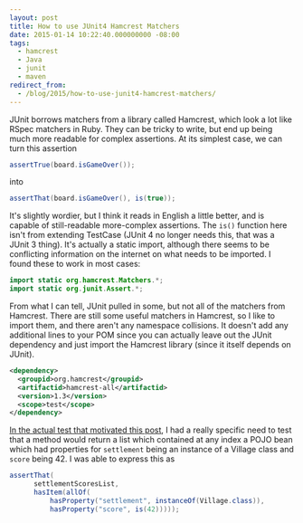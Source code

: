 ```yaml
---
layout: post
title: How to use JUnit4 Hamcrest Matchers
date: 2015-01-14 10:22:40.000000000 -08:00
tags:
  - hamcrest
  - Java
  - junit
  - maven
redirect_from:
  - /blog/2015/how-to-use-junit4-hamcrest-matchers/
---
```


<p>JUnit borrows matchers from a library called Hamcrest, which look a lot like RSpec matchers in Ruby. They can be tricky to write, but end up being much more readable for complex assertions. At its simplest case, we can turn this assertion</p>

```java
assertTrue(board.isGameOver());
```

<p>into</p>

```java
assertThat(board.isGameOver(), is(true));
```

<p>It's slightly wordier, but I think it reads in English a little better, and is capable of still-readable more-complex assertions. The <code>is()</code> function here isn't from extending TestCase (JUnit 4 no longer needs this, that was a JUnit 3 thing). It's actually a static import, although there seems to be conflicting information on the internet on what needs to be imported. I found these to work in most cases:</p>

```java
import static org.hamcrest.Matchers.*;
import static org.junit.Assert.*;
```

<p>From what I can tell, JUnit pulled in some, but not all of the matchers from Hamcrest. There are still some useful matchers in Hamcrest, so I like to import them, and there aren't any namespace collisions. It doesn't add any additional lines to your POM since you can actually leave out the JUnit dependency and just import the Hamcrest library (since it itself depends on JUnit).</p>

```xml
<dependency>
  <groupid>org.hamcrest</groupid>
  <artifactid>hamcrest-all</artifactid>
  <version>1.3</version>
  <scope>test</scope>
</dependency>
```

<p><a href="https://github.com/philihp/weblabora/blob/ba158acf6733a961599ef7925a8f8c6926351060/src/test/java/com/philihp/weblabora/model/Game53955Test.java">In the actual test that motivated this post</a>, I had a really specific need to test that a method would return a list which contained at any index a POJO bean which had properties for <code>settlement</code> being an instance of a Village class and <code>score</code> being 42. I was able to express this as</p>

```java
assertThat(
      settlementScoresList,
      hasItem(allOf(
          hasProperty("settlement", instanceOf(Village.class)),
          hasProperty("score", is(42)))));
```
